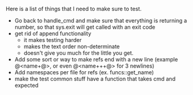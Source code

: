 Here is a list of things that I need to make sure to test.

- Go back to handle_cmd and make sure that everything is returning a number, so that sys.exit will get called with an exit code
- get rid of append functionality
   - it makes testing harder
   - makes the text order non-determinate
   - doesn't give you much for the little you get.
- Add some sort or way to make refs end with a new line (example @<name+@>, or even @<name+++@> for 3 newlines)
- Add namespaces per file for refs (ex. funcs::get_name)
- make the test common stuff have a function that takes cmd and expected
